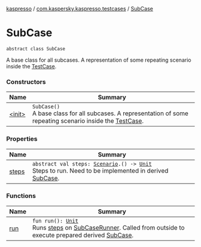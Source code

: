 [kaspresso](../../index.md) / [com.kaspersky.kaspresso.testcases](../index.md) / [SubCase](./index.md)

# SubCase

`abstract class SubCase`

A base class for all subcases. A representation of some repeating scenario inside the [TestCase](../-test-case/index.md).

### Constructors

| Name | Summary |
|---|---|
| [&lt;init&gt;](-init-.md) | `SubCase()`<br>A base class for all subcases. A representation of some repeating scenario inside the [TestCase](../-test-case/index.md). |

### Properties

| Name | Summary |
|---|---|
| [steps](steps.md) | `abstract val steps: `[`Scenario`](../-scenario/index.md)`.() -> `[`Unit`](https://kotlinlang.org/api/latest/jvm/stdlib/kotlin/-unit/index.html)<br>Steps to run. Need to be implemented in derived [SubCase](./index.md). |

### Functions

| Name | Summary |
|---|---|
| [run](run.md) | `fun run(): `[`Unit`](https://kotlinlang.org/api/latest/jvm/stdlib/kotlin/-unit/index.html)<br>Runs [steps](steps.md) on [SubCaseRunner](../../com.kaspersky.kaspresso.testcases.runners/-sub-case-runner/index.md). Called from outside to execute prepared derived [SubCase](./index.md). |
